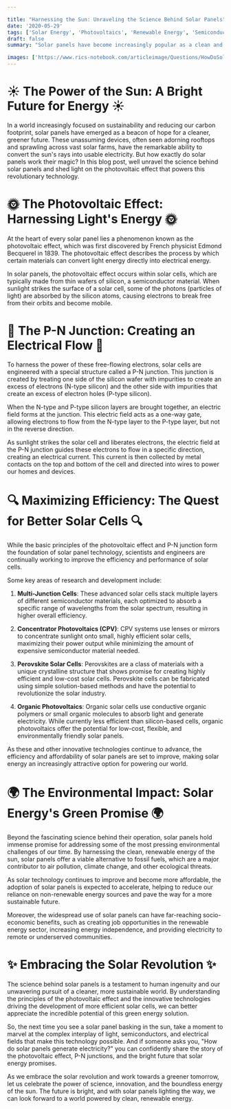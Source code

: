 ```yaml
---

title: "Harnessing the Sun: Unraveling the Science Behind Solar Panels"
date: '2020-05-29'
tags: ['Solar Energy', 'Photovoltaics', 'Renewable Energy', 'Semiconductors', 'P-N Junction','Questions']
draft: false
summary: "Solar panels have become increasingly popular as a clean and renewable energy source, but have you ever wondered how these seemingly simple devices convert sunlight into electricity? In this blog post, we dive into the fascinating science behind solar panels and explore the photovoltaic effect that makes this green technology possible."

images: ['https://www.rics-notebook.com/articleimage/Questions/HowDoSolarPanelsWork.webp']
---
```


# ☀️ The Power of the Sun: A Bright Future for Energy ☀️

In a world increasingly focused on sustainability and reducing our carbon footprint, solar panels have emerged as a beacon of hope for a cleaner, greener future. These unassuming devices, often seen adorning rooftops and sprawling across vast solar farms, have the remarkable ability to convert the sun's rays into usable electricity. But how exactly do solar panels work their magic? In this blog post, well unravel the science behind solar panels and shed light on the photovoltaic effect that powers this revolutionary technology.

# 🌞 The Photovoltaic Effect: Harnessing Light's Energy 🌞

At the heart of every solar panel lies a phenomenon known as the photovoltaic effect, which was first discovered by French physicist Edmond Becquerel in 1839. The photovoltaic effect describes the process by which certain materials can convert light energy directly into electrical energy.

In solar panels, the photovoltaic effect occurs within solar cells, which are typically made from thin wafers of silicon, a semiconductor material. When sunlight strikes the surface of a solar cell, some of the photons (particles of light) are absorbed by the silicon atoms, causing electrons to break free from their orbits and become mobile.

# 🔌 The P-N Junction: Creating an Electrical Flow 🔌

To harness the power of these free-flowing electrons, solar cells are engineered with a special structure called a P-N junction. This junction is created by treating one side of the silicon wafer with impurities to create an excess of electrons (N-type silicon) and the other side with impurities that create an excess of electron holes (P-type silicon).

When the N-type and P-type silicon layers are brought together, an electric field forms at the junction. This electric field acts as a one-way gate, allowing electrons to flow from the N-type layer to the P-type layer, but not in the reverse direction.

As sunlight strikes the solar cell and liberates electrons, the electric field at the P-N junction guides these electrons to flow in a specific direction, creating an electrical current. This current is then collected by metal contacts on the top and bottom of the cell and directed into wires to power our homes and devices.

# 🔍 Maximizing Efficiency: The Quest for Better Solar Cells 🔍

While the basic principles of the photovoltaic effect and P-N junction form the foundation of solar panel technology, scientists and engineers are continually working to improve the efficiency and performance of solar cells.

Some key areas of research and development include:

1. **Multi-Junction Cells**: These advanced solar cells stack multiple layers of different semiconductor materials, each optimized to absorb a specific range of wavelengths from the solar spectrum, resulting in higher overall efficiency.

2. **Concentrator Photovoltaics (CPV)**: CPV systems use lenses or mirrors to concentrate sunlight onto small, highly efficient solar cells, maximizing their power output while minimizing the amount of expensive semiconductor material needed.

3. **Perovskite Solar Cells**: Perovskites are a class of materials with a unique crystalline structure that shows promise for creating highly efficient and low-cost solar cells. Perovskite cells can be fabricated using simple solution-based methods and have the potential to revolutionize the solar industry.

4. **Organic Photovoltaics**: Organic solar cells use conductive organic polymers or small organic molecules to absorb light and generate electricity. While currently less efficient than silicon-based cells, organic photovoltaics offer the potential for low-cost, flexible, and environmentally friendly solar panels.

As these and other innovative technologies continue to advance, the efficiency and affordability of solar panels are set to improve, making solar energy an increasingly attractive option for powering our world.

# 🌍 The Environmental Impact: Solar Energy's Green Promise 🌍

Beyond the fascinating science behind their operation, solar panels hold immense promise for addressing some of the most pressing environmental challenges of our time. By harnessing the clean, renewable energy of the sun, solar panels offer a viable alternative to fossil fuels, which are a major contributor to air pollution, climate change, and other ecological threats.

As solar technology continues to improve and become more affordable, the adoption of solar panels is expected to accelerate, helping to reduce our reliance on non-renewable energy sources and pave the way for a more sustainable future.

Moreover, the widespread use of solar panels can have far-reaching socio-economic benefits, such as creating job opportunities in the renewable energy sector, increasing energy independence, and providing electricity to remote or underserved communities.

# ✨ Embracing the Solar Revolution ✨

The science behind solar panels is a testament to human ingenuity and our unwavering pursuit of a cleaner, more sustainable world. By understanding the principles of the photovoltaic effect and the innovative technologies driving the development of more efficient solar cells, we can better appreciate the incredible potential of this green energy solution.

So, the next time you see a solar panel basking in the sun, take a moment to marvel at the complex interplay of light, semiconductors, and electrical fields that make this technology possible. And if someone asks you, "How do solar panels generate electricity?" you can confidently share the story of the photovoltaic effect, P-N junctions, and the bright future that solar energy promises.

As we embrace the solar revolution and work towards a greener tomorrow, let us celebrate the power of science, innovation, and the boundless energy of the sun. The future is bright, and with solar panels lighting the way, we can look forward to a world powered by clean, renewable energy.